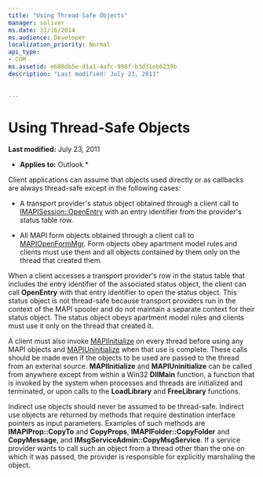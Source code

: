 ```yaml
---
title: "Using Thread-Safe Objects"
manager: soliver
ms.date: 11/16/2014
ms.audience: Developer
localization_priority: Normal
api_type:
- COM
ms.assetid: e688db5e-d1a1-4afc-998f-b3d31eb6239b
description: "Last modified: July 23, 2011"
 
 
---
```


# Using Thread-Safe Objects

 **Last modified:** July 23, 2011 
  
 * **Applies to:** Outlook * 
  
Client applications can assume that objects used directly or as callbacks are always thread-safe except in the following cases:
  
- A transport provider's status object obtained through a client call to [IMAPISession::OpenEntry](imapisession-openentry.md) with an entry identifier from the provider's status table row. 
    
- All MAPI form objects obtained through a client call to [MAPIOpenFormMgr](mapiopenformmgr.md). Form objects obey apartment model rules and clients must use them and all objects contained by them only on the thread that created them.
    
When a client accesses a transport provider's row in the status table that includes the entry identifier of the associated status object, the client can call **OpenEntry** with that entry identifier to open the status object. This status object is not thread-safe because transport providers run in the context of the MAPI spooler and do not maintain a separate context for their status object. The status object obeys apartment model rules and clients must use it only on the thread that created it. 
  
A client must also invoke [MAPIInitialize](mapiinitialize.md) on every thread before using any MAPI objects and [MAPIUninitialize](mapiuninitialize.md) when that use is complete. These calls should be made even if the objects to be used are passed to the thread from an external source. **MAPIInitialize** and **MAPIUninitialize** can be called from anywhere except from within a Win32 **DllMain** function, a function that is invoked by the system when processes and threads are initialized and terminated, or upon calls to the **LoadLibrary** and **FreeLibrary** functions. 
  
Indirect use objects should never be assumed to be thread-safe. Indirect use objects are returned by methods that require destination interface pointers as input parameters. Examples of such methods are **IMAPIProp::CopyTo** and **CopyProps**, **IMAPIFolder::CopyFolder** and **CopyMessage**, and **IMsgServiceAdmin::CopyMsgService**. If a service provider wants to call such an object from a thread other than the one on which it was passed, the provider is responsible for explicitly marshaling the object.
  

